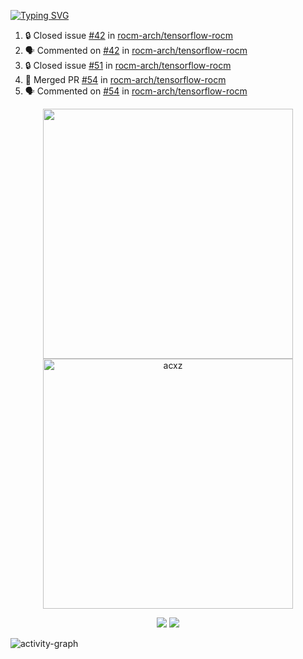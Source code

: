 [![Typing SVG](https://readme-typing-svg.herokuapp.com?size=16&color=AFFFA3&multiline=true&height=75&lines=contributing+to+robotics%2Fae%2Fml%2Fgpu;packaging+it+for+archlinux;ricer)](https://git.io/typing-svg)

<!--START_SECTION:activity-->
1. 🔒 Closed issue [#42](https://github.com/rocm-arch/tensorflow-rocm/issues/42) in [rocm-arch/tensorflow-rocm](https://github.com/rocm-arch/tensorflow-rocm)
2. 🗣 Commented on [#42](https://github.com/rocm-arch/tensorflow-rocm/issues/42) in [rocm-arch/tensorflow-rocm](https://github.com/rocm-arch/tensorflow-rocm)
3. 🔒 Closed issue [#51](https://github.com/rocm-arch/tensorflow-rocm/issues/51) in [rocm-arch/tensorflow-rocm](https://github.com/rocm-arch/tensorflow-rocm)
4. 🎉 Merged PR [#54](https://github.com/rocm-arch/tensorflow-rocm/pull/54) in [rocm-arch/tensorflow-rocm](https://github.com/rocm-arch/tensorflow-rocm)
5. 🗣 Commented on [#54](https://github.com/rocm-arch/tensorflow-rocm/issues/54) in [rocm-arch/tensorflow-rocm](https://github.com/rocm-arch/tensorflow-rocm)
<!--END_SECTION:activity-->

<p align="center">
  <img width="400em" src=https://github-readme-stats.vercel.app/api?username=acxz&include_all_commits=true&show_icons=true />
  <img width="400em" src="https://github-readme-streak-stats.herokuapp.com/?user=acxz&" alt="acxz" />
</p>

<p align="center">
  <img src=https://github-readme-stats.vercel.app/api/top-langs/?username=acxz&layout=compact />
  <img src=https://github-profile-trophy.vercel.app/?username=acxz&row=2&column=4 />
</p>

![activity-graph](https://github-readme-activity-graph.cyclic.app/graph?username=acxz&theme=aqua)
